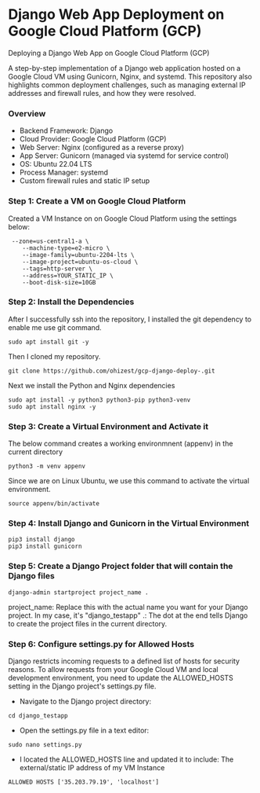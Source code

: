 # Django Web App Deployment on Google Cloud Platform (GCP)
Deploying a Django Web App on Google Cloud Platform (GCP)  

A step-by-step implementation of a Django web application hosted on a Google Cloud VM using Gunicorn, Nginx, and systemd. This repository also highlights common deployment challenges, such as managing external IP addresses and firewall rules, and how they were resolved.

 ### Overview

* Backend Framework: Django
* Cloud Provider: Google Cloud Platform (GCP)
* Web Server: Nginx (configured as a reverse proxy)
* App Server: Gunicorn (managed via systemd for service control)
* OS: Ubuntu 22.04 LTS
* Process Manager: systemd
* Custom firewall rules and static IP setup

### Step 1: Create a VM on Google Cloud Platform
Created a VM Instance on on Google Cloud Platform using the settings below:
```
 --zone=us-central1-a \
    --machine-type=e2-micro \
    --image-family=ubuntu-2204-lts \
    --image-project=ubuntu-os-cloud \
    --tags=http-server \
    --address=YOUR_STATIC_IP \
    --boot-disk-size=10GB
```
### Step 2: Install the Dependencies
After I successfully ssh into the repository, I installed the git dependency to enable me use git command.
```
sudo apt install git -y
```
Then I cloned my repository.
```
git clone https://github.com/ohizest/gcp-django-deploy-.git
```
Next we install the Python and Nginx dependencies
```
sudo apt install -y python3 python3-pip python3-venv
sudo apt install nginx -y
```
### Step 3: Create a Virtual Environment and Activate it
The below command creates a working environmnent (appenv) in the current directory
```
python3 -m venv appenv 
```
Since we are on Linux Ubuntu, we use this command to activate the virtual environment.
```
source appenv/bin/activate
```
### Step 4: Install Django and Gunicorn in the Virtual Environment
```
pip3 install django
pip3 install gunicorn
```
### Step 5: Create a Django Project folder that will contain the Django files
```
django-admin startproject project_name .
```
project_name: Replace this with the actual name you want for your Django project. In my case, it's "django_testapp"
.: The dot at the end tells Django to create the project files in the current directory.

### Step 6: Configure settings.py for Allowed Hosts
Django restricts incoming requests to a defined list of hosts for security reasons. To allow requests from your Google Cloud VM and local development environment, you need to update the ALLOWED_HOSTS setting in the Django project's settings.py file.
* Navigate to the Django project directory:
```
cd django_testapp
```
* Open the settings.py file in a text editor:
```
sudo nano settings.py
```
* I located the ALLOWED_HOSTS line and updated it to include: The external/static IP address of my VM Instance
```
ALLOWED HOSTS ['35.203.79.19', 'localhost']
```
